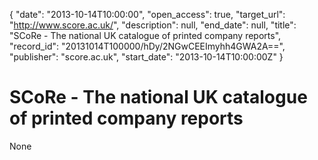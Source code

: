 {
  "date": "2013-10-14T10:00:00", 
  "open_access": true, 
  "target_url": "http://www.score.ac.uk/", 
  "description": null, 
  "end_date": null, 
  "title": "SCoRe - The national UK catalogue of printed company reports", 
  "record_id": "20131014T100000/hDy/2NGwCEEImyhh4GWA2A==", 
  "publisher": "score.ac.uk", 
  "start_date": "2013-10-14T10:00:00Z"
}

# SCoRe - The national UK catalogue of printed company reports

None